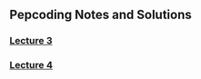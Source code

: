 ## Pepcoding Notes and Solutions

### [Lecture 3](Lecture3/README.md)

### [Lecture 4](Lecture4/README.md)
